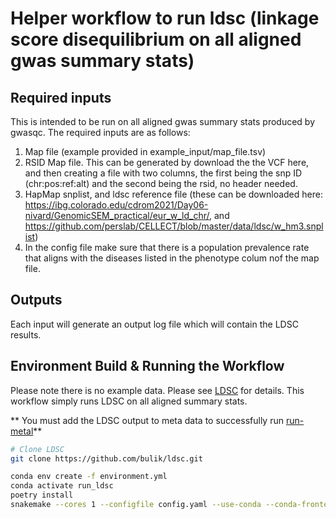 # Helper workflow to run ldsc (linkage score disequilibrium on all aligned gwas summary stats)

## Required inputs
This is intended to be run on all aligned gwas summary stats produced by gwasqc. The required inputs are as follows:
1) Map file (example provided in example_input/map_file.tsv)
2) RSID Map file. This can be generated by download the the VCF here, and then creating a file with two columns, the first being the snp ID (chr:pos:ref:alt) and the second being the rsid, no header needed. 
3) HapMap snplist, and ldsc reference file (these can be downloaded here: https://ibg.colorado.edu/cdrom2021/Day06-nivard/GenomicSEM_practical/eur_w_ld_chr/, and https://github.com/perslab/CELLECT/blob/master/data/ldsc/w_hm3.snplist)
4) In the config file make sure that there is a population prevalence rate that aligns with the diseases listed in the phenotype colum nof the map file.

## Outputs
Each input will generate an output log file which will contain the LDSC results.

## Environment Build & Running the Workflow
Please note there is no example data. Please see [LDSC](https://github.com/bulik/ldsc.git) for details. This workflow simply runs LDSC on all aligned summary stats. 

** You must add the LDSC output to meta data to successfully run [run-metal](https://github.com/pozdeyevlab/gwas-analysis/tree/main/run-metal)**
```bash
# Clone LDSC
git clone https://github.com/bulik/ldsc.git

conda env create -f environment.yml
conda activate run_ldsc
poetry install
snakemake --cores 1 --configfile config.yaml --use-conda --conda-frontend conda
```


